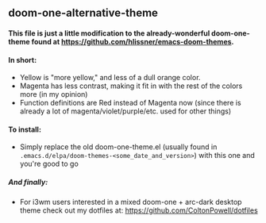 ## doom-one-alternative-theme

#### This file is just a little modification to the already-wonderful doom-one-theme found at https://github.com/hlissner/emacs-doom-themes.

#### In short:
* Yellow is "more yellow," and less of a dull orange color.
* Magenta has less contrast, making it fit in with the rest of the colors more (in my opinion)
* Function definitions are Red instead of Magenta now (since there is already a lot of magenta/violet/purple/etc. used for other things)

#### To install:
* Simply replace the old doom-one-theme.el (usually found in `.emacs.d/elpa/doom-themes-<some_date_and_version>`) with this one and you're good to go

##### And finally:
* For i3wm users interested in a mixed doom-one + arc-dark desktop theme check out my dotfiles at: https://github.com/ColtonPowell/dotfiles